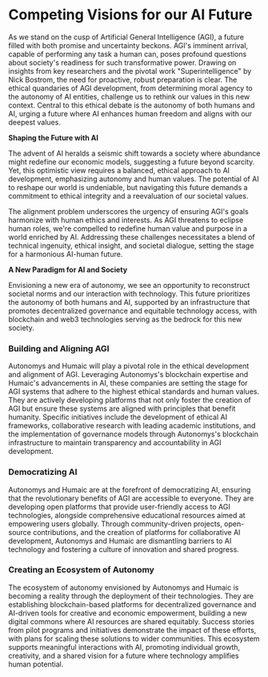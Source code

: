 # Competing Visions for our AI Future

As we stand on the cusp of Artificial General Intelligence (AGI), a future filled with both promise and uncertainty beckons. AGI's imminent arrival, capable of performing any task a human can, poses profound questions about society's readiness for such transformative power. Drawing on insights from key researchers and the pivotal work "Superintelligence" by Nick Bostrom, the need for proactive, robust preparation is clear. The ethical quandaries of AGI development, from determining moral agency to the autonomy of AI entities, challenge us to rethink our values in this new context. Central to this ethical debate is the autonomy of both humans and AI, urging a future where AI enhances human freedom and aligns with our deepest values.

**Shaping the Future with AI**

The advent of AI heralds a seismic shift towards a society where abundance might redefine our economic models, suggesting a future beyond scarcity. Yet, this optimistic view requires a balanced, ethical approach to AI development, emphasizing autonomy and human values. The potential of AI to reshape our world is undeniable, but navigating this future demands a commitment to ethical integrity and a reevaluation of our societal values.

The alignment problem underscores the urgency of ensuring AGI's goals harmonize with human ethics and interests. As AGI threatens to eclipse human roles, we're compelled to redefine human value and purpose in a world enriched by AI. Addressing these challenges necessitates a blend of technical ingenuity, ethical insight, and societal dialogue, setting the stage for a harmonious AI-human future.

**A New Paradigm for AI and Society**

Envisioning a new era of autonomy, we see an opportunity to reconstruct societal norms and our interaction with technology. This future prioritizes the autonomy of both humans and AI, supported by an infrastructure that promotes decentralized governance and equitable technology access, with blockchain and web3 technologies serving as the bedrock for this new society.

### Building and Aligning AGI

Autonomys and Humaic will play a pivotal role in the ethical development and alignment of AGI. Leveraging Autonomys's blockchain expertise and Humaic's advancements in AI, these companies are setting the stage for AGI systems that adhere to the highest ethical standards and human values. They are actively developing platforms that not only foster the creation of AGI but ensure these systems are aligned with principles that benefit humanity. Specific initiatives include the development of ethical AI frameworks, collaborative research with leading academic institutions, and the implementation of governance models through Autonomys's blockchain infrastructure to maintain transparency and accountability in AGI development.

### Democratizing AI

Autonomys and Humaic are at the forefront of democratizing AI, ensuring that the revolutionary benefits of AGI are accessible to everyone. They are developing open platforms that provide user-friendly access to AGI technologies, alongside comprehensive educational resources aimed at empowering users globally. Through community-driven projects, open-source contributions, and the creation of platforms for collaborative AI development, Autonomys and Humaic are dismantling barriers to AI technology and fostering a culture of innovation and shared progress.

### Creating an Ecosystem of Autonomy

The ecosystem of autonomy envisioned by Autonomys and Humaic is becoming a reality through the deployment of their technologies. They are establishing blockchain-based platforms for decentralized governance and AI-driven tools for creative and economic empowerment, building a new digital commons where AI resources are shared equitably. Success stories from pilot programs and initiatives demonstrate the impact of these efforts, with plans for scaling these solutions to wider communities. This ecosystem supports meaningful interactions with AI, promoting individual growth, creativity, and a shared vision for a future where technology amplifies human potential.
